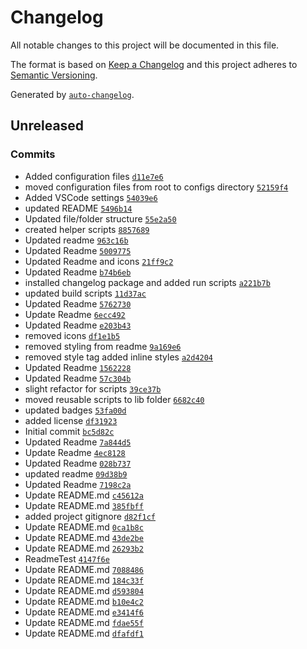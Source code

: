 # Changelog

All notable changes to this project will be documented in this file.

The format is based on [Keep a Changelog](https://keepachangelog.com/en/1.0.0/)
and this project adheres to [Semantic Versioning](https://semver.org/spec/v2.0.0.html).

Generated by [`auto-changelog`](https://github.com/CookPete/auto-changelog).

## Unreleased

### Commits

- Added configuration files [`d11e7e6`](https://github.com/stephansama/stephansama/commit/d11e7e63c5175f046a3e755d3518c0f05d4b0b70)
- moved configuration files from root to configs directory [`52159f4`](https://github.com/stephansama/stephansama/commit/52159f46e6bef29b07cc11b1c93ef9b7fa28e4d2)
- Added VSCode settings [`54039e6`](https://github.com/stephansama/stephansama/commit/54039e68478707545e9740f47501550d03ddd165)
- updated README [`5496b14`](https://github.com/stephansama/stephansama/commit/5496b1421c166988dbcbd70d8ce84a3ba9a50cb0)
- Updated file/folder structure [`55e2a50`](https://github.com/stephansama/stephansama/commit/55e2a5069c5a4bcbb0bb3f5b976d6c645ae01722)
- created helper scripts [`8857689`](https://github.com/stephansama/stephansama/commit/88576891092c12f74e30d4e6d737ce626b1d2501)
- Updated readme [`963c16b`](https://github.com/stephansama/stephansama/commit/963c16b30ae2774e926fc3687ab7c8be3316d264)
- Updated Readme [`5009775`](https://github.com/stephansama/stephansama/commit/50097756989075c70237f3e785538700c9d356ad)
- Updated Readme and icons [`21ff9c2`](https://github.com/stephansama/stephansama/commit/21ff9c2ae57f56cca2955c33e67f0d0255baf0bb)
- Updated Readme [`b74b6eb`](https://github.com/stephansama/stephansama/commit/b74b6eb5a92f4656ff2db38c175f2a2e2815d296)
- installed changelog package and added run scripts [`a221b7b`](https://github.com/stephansama/stephansama/commit/a221b7b0530f7e0d90afc580b0909341b58a3f7b)
- updated build scripts [`11d37ac`](https://github.com/stephansama/stephansama/commit/11d37acffeea2c80c8b7b72e0f1d891fc9b6d6cb)
- Updated Readme [`5762730`](https://github.com/stephansama/stephansama/commit/5762730b24ac109deceb4f23560c204f15644c86)
- Update Readme [`6ecc492`](https://github.com/stephansama/stephansama/commit/6ecc492d2e513df968e5588c24de9a019aef753b)
- Updated Readme [`e203b43`](https://github.com/stephansama/stephansama/commit/e203b4348cfa896e99c400a74beed2adab263780)
- removed icons [`df1e1b5`](https://github.com/stephansama/stephansama/commit/df1e1b5c94a3dd93fd85632b6efbf3786f26fc84)
- removed styling from readme [`9a169e6`](https://github.com/stephansama/stephansama/commit/9a169e6035cbd6a3ef5a7b92df5b4f8fb8e564fa)
- removed style tag added inline styles [`a2d4204`](https://github.com/stephansama/stephansama/commit/a2d4204db0b2a4e4e198beaff40d75bf78b85d6b)
- Updated Readme [`1562228`](https://github.com/stephansama/stephansama/commit/1562228cd6a988c77b10e79243a1aedd82cf6b83)
- Updated Readme [`57c304b`](https://github.com/stephansama/stephansama/commit/57c304be1c7b12e166c46cb329ae59231a66f710)
- slight refactor for scripts [`39ce37b`](https://github.com/stephansama/stephansama/commit/39ce37b7ead008fcd584efeb194d31aff5e1f8ca)
- moved reusable scripts to lib folder [`6682c40`](https://github.com/stephansama/stephansama/commit/6682c40d6d6db75ade482e457218ac3464d6237b)
- updated badges [`53fa00d`](https://github.com/stephansama/stephansama/commit/53fa00d7b1b93ca4e965633d5a0c9b379b91ee68)
- added license [`df31923`](https://github.com/stephansama/stephansama/commit/df319237b799bf182c1a58f7823c35fb12a6977a)
- Initial commit [`bc5d82c`](https://github.com/stephansama/stephansama/commit/bc5d82c3e0932c0bde3f3ec47e14fc78909841f1)
- Updated Readme [`7a844d5`](https://github.com/stephansama/stephansama/commit/7a844d5c7057a02ddc7af337af0a8c4c2e585e8c)
- Update Readme [`4ec8128`](https://github.com/stephansama/stephansama/commit/4ec81284d285c6940aa73c0697479eda2d2e91dc)
- Updated Readme [`028b737`](https://github.com/stephansama/stephansama/commit/028b737329e7efe3dcb59ad76dbb2c75cf115e1b)
- updated readme [`09d38b9`](https://github.com/stephansama/stephansama/commit/09d38b94c96e8343592574bed3f24b15840e07cc)
- Updated Readme [`7198c2a`](https://github.com/stephansama/stephansama/commit/7198c2a8b7aa9e06c8bf24e6afd275b90a503d15)
- Update README.md [`c45612a`](https://github.com/stephansama/stephansama/commit/c45612a314cdc11e3ebd6bb93d7c23947e5005e8)
- Update README.md [`385fbff`](https://github.com/stephansama/stephansama/commit/385fbff9aed16300d242f8b664ecdc6a7df1b22a)
- added project gitignore [`d82f1cf`](https://github.com/stephansama/stephansama/commit/d82f1cf31464db9b2f7bba0b1edca2740e7da4e1)
- Update README.md [`0ca1b8c`](https://github.com/stephansama/stephansama/commit/0ca1b8cfffaee02e934ec38671c0632e6e01e332)
- Update README.md [`43de2be`](https://github.com/stephansama/stephansama/commit/43de2be763fbbdc29eeb0a202e761df01f463139)
- Update README.md [`26293b2`](https://github.com/stephansama/stephansama/commit/26293b2843e3f0a6918d8e306f18f838d5df9ceb)
- ReadmeTest [`4147f6e`](https://github.com/stephansama/stephansama/commit/4147f6e57f3e8e729e39f084aac38762add8061d)
- Update README.md [`7088486`](https://github.com/stephansama/stephansama/commit/70884863958e9e74eb94413d8fd561cdbda9741d)
- Update README.md [`184c33f`](https://github.com/stephansama/stephansama/commit/184c33fb89f8b758fce3d8db41f751ecc0dce277)
- Update README.md [`d593804`](https://github.com/stephansama/stephansama/commit/d593804f3af7c7f894372a0fb869c2cb03de8bfe)
- Update README.md [`b10e4c2`](https://github.com/stephansama/stephansama/commit/b10e4c2d59304fefd544295723e3ee3071fefd5b)
- Update README.md [`e3414f6`](https://github.com/stephansama/stephansama/commit/e3414f68f43e2a95a612ef3f79740e2cdbedab62)
- Update README.md [`fdae55f`](https://github.com/stephansama/stephansama/commit/fdae55f85e6191cc280c5ff4c4accc9029c7040f)
- Update README.md [`dfafdf1`](https://github.com/stephansama/stephansama/commit/dfafdf167d55633eb57d8e368d6313edce104b2d)
